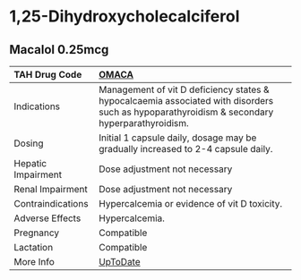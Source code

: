 # 1,25-Dihydroxycholecalciferol

## Macalol 0.25mcg

| TAH Drug Code      | [OMACA](https://www.tahsda.org.tw/drugs/hissearch.php?drug_code=OMACA)                                                                      |
|:-------------------|:--------------------------------------------------------------------------------------------------------------------------------------------|
| Indications        | Management of vit D deficiency states & hypocalcaemia associated with disorders such as hypoparathyroidism & secondary hyperparathyroidism. |
| Dosing             | Initial 1 capsule daily, dosage may be gradually increased to 2-4 capsule daily.                                                            |
| Hepatic Impairment | Dose adjustment not necessary                                                                                                               |
| Renal Impairment   | Dose adjustment not necessary                                                                                                               |
| Contraindications  | Hypercalcemia or evidence of vit D toxicity.                                                                                                |
| Adverse Effects    | Hypercalcemia.                                                                                                                              |
| Pregnancy          | Compatible                                                                                                                                  |
| Lactation          | Compatible                                                                                                                                  |
| More Info          | [UpToDate](https://www.uptodate.com/contents/1,25-dihydroxycholecalciferol-drug-information)                                                |

